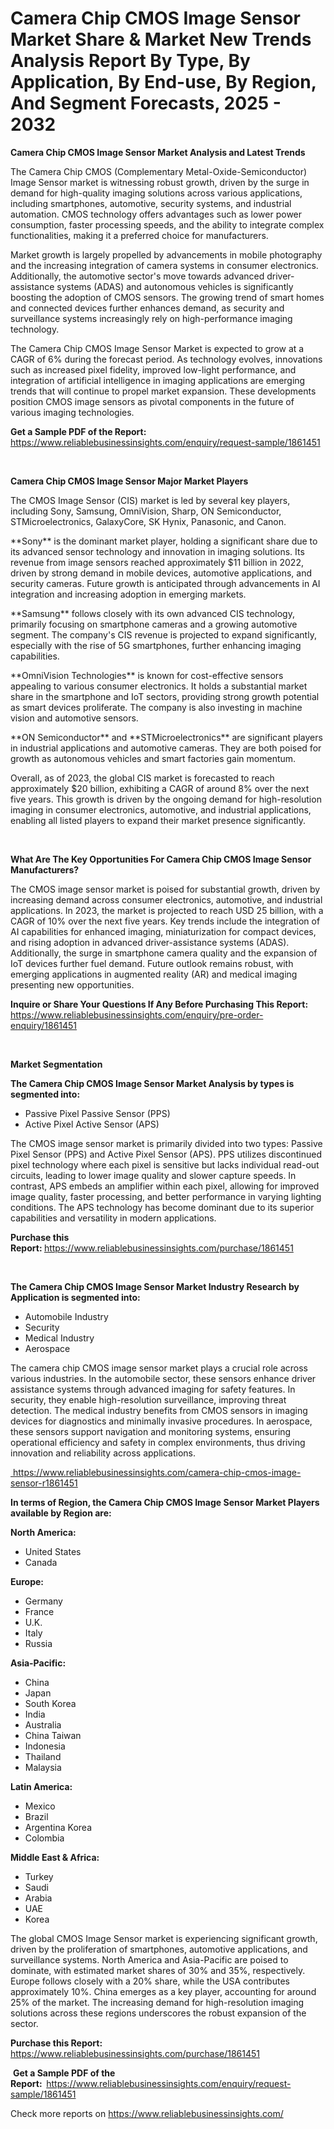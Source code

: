 <p><h1>Camera Chip CMOS Image Sensor Market Share & Market New Trends Analysis Report By Type, By Application, By End-use, By Region, And Segment Forecasts, 2025 - 2032</h1></p><p><strong>Camera Chip CMOS Image Sensor Market Analysis and Latest Trends</strong></p>
<p><p>The Camera Chip CMOS (Complementary Metal-Oxide-Semiconductor) Image Sensor market is witnessing robust growth, driven by the surge in demand for high-quality imaging solutions across various applications, including smartphones, automotive, security systems, and industrial automation. CMOS technology offers advantages such as lower power consumption, faster processing speeds, and the ability to integrate complex functionalities, making it a preferred choice for manufacturers.</p><p>Market growth is largely propelled by advancements in mobile photography and the increasing integration of camera systems in consumer electronics. Additionally, the automotive sector's move towards advanced driver-assistance systems (ADAS) and autonomous vehicles is significantly boosting the adoption of CMOS sensors. The growing trend of smart homes and connected devices further enhances demand, as security and surveillance systems increasingly rely on high-performance imaging technology.</p><p>The Camera Chip CMOS Image Sensor Market is expected to grow at a CAGR of 6% during the forecast period. As technology evolves, innovations such as increased pixel fidelity, improved low-light performance, and integration of artificial intelligence in imaging applications are emerging trends that will continue to propel market expansion. These developments position CMOS image sensors as pivotal components in the future of various imaging technologies.</p></p>
<p><strong>Get a Sample PDF of the Report:&nbsp;</strong> <a href="https://www.reliablebusinessinsights.com/enquiry/request-sample/1861451?utm_campaign=2738&utm_medium=2&utm_source=Github&utm_content=ia&utm_term=07042025&utm_id=camera-chip-cmos-image-sensor">https://www.reliablebusinessinsights.com/enquiry/request-sample/1861451</a></p>
<p>&nbsp;</p>
<p><strong>Camera Chip CMOS Image Sensor Major Market Players</strong></p>
<p><p>The CMOS Image Sensor (CIS) market is led by several key players, including Sony, Samsung, OmniVision, Sharp, ON Semiconductor, STMicroelectronics, GalaxyCore, SK Hynix, Panasonic, and Canon. </p><p>**Sony** is the dominant market player, holding a significant share due to its advanced sensor technology and innovation in imaging solutions. Its revenue from image sensors reached approximately $11 billion in 2022, driven by strong demand in mobile devices, automotive applications, and security cameras. Future growth is anticipated through advancements in AI integration and increasing adoption in emerging markets.</p><p>**Samsung** follows closely with its own advanced CIS technology, primarily focusing on smartphone cameras and a growing automotive segment. The company's CIS revenue is projected to expand significantly, especially with the rise of 5G smartphones, further enhancing imaging capabilities.</p><p>**OmniVision Technologies** is known for cost-effective sensors appealing to various consumer electronics. It holds a substantial market share in the smartphone and IoT sectors, providing strong growth potential as smart devices proliferate. The company is also investing in machine vision and automotive sensors.</p><p>**ON Semiconductor** and **STMicroelectronics** are significant players in industrial applications and automotive cameras. They are both poised for growth as autonomous vehicles and smart factories gain momentum.</p><p>Overall, as of 2023, the global CIS market is forecasted to reach approximately $20 billion, exhibiting a CAGR of around 8% over the next five years. This growth is driven by the ongoing demand for high-resolution imaging in consumer electronics, automotive, and industrial applications, enabling all listed players to expand their market presence significantly.</p></p>
<p>&nbsp;</p>
<p><strong>What Are The Key Opportunities For Camera Chip CMOS Image Sensor Manufacturers?</strong></p>
<p><p>The CMOS image sensor market is poised for substantial growth, driven by increasing demand across consumer electronics, automotive, and industrial applications. In 2023, the market is projected to reach USD 25 billion, with a CAGR of 10% over the next five years. Key trends include the integration of AI capabilities for enhanced imaging, miniaturization for compact devices, and rising adoption in advanced driver-assistance systems (ADAS). Additionally, the surge in smartphone camera quality and the expansion of IoT devices further fuel demand. Future outlook remains robust, with emerging applications in augmented reality (AR) and medical imaging presenting new opportunities.</p></p>
<p><strong>Inquire or Share Your Questions If Any Before Purchasing This Report:</strong> <a href="https://www.reliablebusinessinsights.com/enquiry/pre-order-enquiry/1861451?utm_campaign=2738&utm_medium=2&utm_source=Github&utm_content=ia&utm_term=07042025&utm_id=camera-chip-cmos-image-sensor">https://www.reliablebusinessinsights.com/enquiry/pre-order-enquiry/1861451</a></p>
<p>&nbsp;</p>
<p><strong>Market Segmentation</strong></p>
<p><strong>The Camera Chip CMOS Image Sensor Market Analysis by types is segmented into:</strong></p>
<p><ul><li>Passive Pixel Passive Sensor (PPS)</li><li>Active Pixel Active Sensor (APS)</li></ul></p>
<p><p>The CMOS image sensor market is primarily divided into two types: Passive Pixel Sensor (PPS) and Active Pixel Sensor (APS). PPS utilizes discontinued pixel technology where each pixel is sensitive but lacks individual read-out circuits, leading to lower image quality and slower capture speeds. In contrast, APS embeds an amplifier within each pixel, allowing for improved image quality, faster processing, and better performance in varying lighting conditions. The APS technology has become dominant due to its superior capabilities and versatility in modern applications.</p></p>
<p><strong>Purchase this Report:&nbsp;</strong><a href="https://www.reliablebusinessinsights.com/purchase/1861451?utm_campaign=2738&utm_medium=2&utm_source=Github&utm_content=ia&utm_term=07042025&utm_id=camera-chip-cmos-image-sensor">https://www.reliablebusinessinsights.com/purchase/1861451</a></p>
<p>&nbsp;</p>
<p><strong>The Camera Chip CMOS Image Sensor Market Industry Research by Application is segmented into:</strong></p>
<p><ul><li>Automobile Industry</li><li>Security</li><li>Medical Industry</li><li>Aerospace</li></ul></p>
<p><p>The camera chip CMOS image sensor market plays a crucial role across various industries. In the automobile sector, these sensors enhance driver assistance systems through advanced imaging for safety features. In security, they enable high-resolution surveillance, improving threat detection. The medical industry benefits from CMOS sensors in imaging devices for diagnostics and minimally invasive procedures. In aerospace, these sensors support navigation and monitoring systems, ensuring operational efficiency and safety in complex environments, thus driving innovation and reliability across applications.</p></p>
<p><a href="https://www.reliablebusinessinsights.com/camera-chip-cmos-image-sensor-r1861451?utm_campaign=2738&utm_medium=2&utm_source=Github&utm_content=ia&utm_term=07042025&utm_id=camera-chip-cmos-image-sensor">&nbsp;https://www.reliablebusinessinsights.com/camera-chip-cmos-image-sensor-r1861451</a></p>
<p><strong>In terms of Region, the Camera Chip CMOS Image Sensor Market Players available by Region are:</strong></p>
<p>
    <p> <strong> North America: </strong>
        <ul>
            <li>United States</li>
            <li>Canada</li>
        </ul>
        </p> 
    <p> <strong> Europe: </strong>
        <ul>
            <li>Germany</li>
            <li>France</li>
            <li>U.K.</li>
            <li>Italy</li>
            <li>Russia</li>
        </ul>
        </p> 
    <p> <strong> Asia-Pacific: </strong>
        <ul>
            <li>China</li>
            <li>Japan</li>
            <li>South Korea</li>
            <li>India</li>
            <li>Australia</li>
            <li>China Taiwan</li>
            <li>Indonesia</li>
            <li>Thailand</li>
            <li>Malaysia</li>
        </ul>
        </p> 
    <p> <strong> Latin America: </strong>
        <ul>
            <li>Mexico</li>
            <li>Brazil</li>
            <li>Argentina Korea</li>
            <li>Colombia</li>
        </ul>
        </p> 
    <p> <strong> Middle East & Africa: </strong>
        <ul>
            <li>Turkey</li>
            <li>Saudi</li>
            <li>Arabia</li>
            <li>UAE</li>
            <li>Korea</li>
        </ul>
    </p>
    </p>
<p><p>The global CMOS Image Sensor market is experiencing significant growth, driven by the proliferation of smartphones, automotive applications, and surveillance systems. North America and Asia-Pacific are poised to dominate, with estimated market shares of 30% and 35%, respectively. Europe follows closely with a 20% share, while the USA contributes approximately 10%. China emerges as a key player, accounting for around 25% of the market. The increasing demand for high-resolution imaging solutions across these regions underscores the robust expansion of the sector.</p></p>
<p><strong>Purchase this Report: </strong><a href="https://www.reliablebusinessinsights.com/purchase/1861451?utm_campaign=2738&utm_medium=2&utm_source=Github&utm_content=ia&utm_term=07042025&utm_id=camera-chip-cmos-image-sensor">https://www.reliablebusinessinsights.com/purchase/1861451</a></p>
<p>&nbsp;<strong>Get a Sample PDF of the Report:&nbsp;&nbsp;</strong><a href="https://www.reliablebusinessinsights.com/enquiry/request-sample/1861451?utm_campaign=2738&utm_medium=2&utm_source=Github&utm_content=ia&utm_term=07042025&utm_id=camera-chip-cmos-image-sensor">https://www.reliablebusinessinsights.com/enquiry/request-sample/1861451</a></p>
<p><strong></strong></p>
<p>Check more reports on <a href="https://www.reliablebusinessinsights.com/?utm_campaign=2738&utm_medium=2&utm_source=Github&utm_content=ia&utm_term=07042025&utm_id=camera-chip-cmos-image-sensor">https://www.reliablebusinessinsights.com/</a></p>